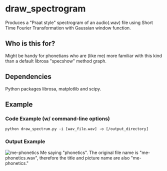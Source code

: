 # draw_spectrogram
Produces a "Praat style" spectrogram of an audio(.wav) file using Short Time Fourier Transformation with Gaussian window function. 

## Who is this for?
Might be handy for phonetians who are (like me) more familiar with this kind than a default librosa "specshow" method graph.

## Dependencies
Python packages librosa, matplotlib and scipy.

## Example
### Code Example (w/ command-line options)
`python draw_spectrum.py -i [wav_file.wav] -o [/output_directory]`

### Output Example
![me-phonetics](https://user-images.githubusercontent.com/57549068/144840971-06e89f0d-cef0-4b66-af3a-e19bbfe0a63c.png)
Me saying "phonetics". The original file name is "me-phonetics.wav", therefore the title and picture name are also "me-phonetics."
